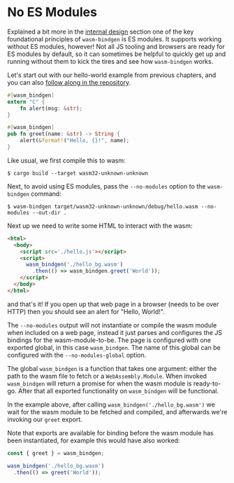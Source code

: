 # No ES Modules

Explained a bit more in the [internal design](design.html) section one of the
key foundational principles of `wasm-bindgen` is ES modules. It supports working
without ES modules, however! Not all JS tooling and browsers are ready for ES
modules by default, so it can sometimes be helpful to quickly get up and running
without them to kick the tires and see how `wasm-bindgen` works.

Let's start out with our hello-world example from previous chapters, and you can
also [follow along in the repository][repo].

[repo]: https://github.com/rustwasm/wasm-bindgen/tree/master/examples/no_modules

```rust
#[wasm_bindgen]
extern "C" {
    fn alert(msg: &str);
}

#[wasm_bindgen]
pub fn greet(name: &str) -> String {
    alert(&format!("Hello, {}!", name);
}
```

Like usual, we first compile this to wasm:

```
$ cargo build --target wasm32-unknown-unknown
```

Next, to avoid using ES modules, pass the `--no-modules` option to the
`wasm-bindgen` command:

```
$ wasm-bindgen target/wasm32-unknown-unknown/debug/hello.wasm --no-modules --out-dir .
```

Next up we need to write some HTML to interact with the wasm:

```html
<html>
  <body>
    <script src='./hello.js'></script>
    <script>
      wasm_bindgen('./hello_bg.wasm')
        .then(() => wasm_bindgen.greet('World'));
    </script>
  </body>
</html>
```

and that's it! If you open up that web page in a browser (needs to be over HTTP)
then you should see an alert for "Hello, World!".

The `--no-modules` output will not instantiate or compile the wasm module when
included on a web page, instead it just parses and configures the JS bindings
for the wasm-module-to-be. The page is configured with one exported global, in
this case `wasm_bindgen`. The name of this global can be configured with the
`--no-modules-global` option.

The global `wasm_bindgen` is a function that takes one argument: either the path
to the wasm file to fetch or a `WebAssembly.Module`. When invoked `wasm_bindgen`
will return a promise for when the wasm module is ready-to-go. After that all
exported functionality on `wasm_bindgen` will be functional.

In the example above, after calling `wasm_bindgen('./hello_bg.wasm')` we wait
for the wasm module to be fetched and compiled, and afterwards we're invoking
our `greet` export.

Note that exports are available for binding before the wasm module has been
instantiated, for example this would have also worked:

```js
const { greet } = wasm_bindgen;

wasm_bindgen('./hello_bg.wasm')
  .then(() => greet('World'));
```

